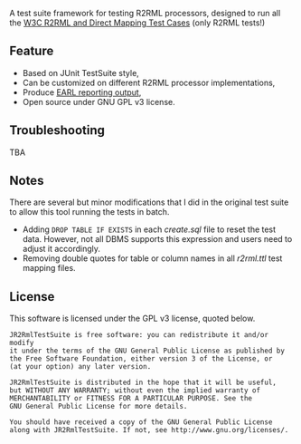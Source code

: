 A test suite framework for testing R2RML processors, designed to run all the [W3C R2RML and Direct Mapping Test Cases](http://www.w3.org/TR/rdb2rdf-test-cases/) (only R2RML tests!)

Feature
-------
* Based on JUnit TestSuite style,
* Can be customized on different R2RML processor implementations,
* Produce [EARL reporting output](http://www.w3.org/TR/EARL10-Schema/),
* Open source under GNU GPL v3 license.

Troubleshooting
---------------
TBA

Notes
-----
There are several but minor modifications that I did in the original test suite to allow this tool running the tests in batch.

* Adding `DROP TABLE IF EXISTS` in each *create.sql* file to reset the test data. However, not all DBMS supports this expression and users need to adjust it accordingly.
* Removing double quotes for table or column names in all *r2rml.ttl* test mapping files.

License
-------
This software is licensed under the GPL v3 license, quoted below.
```
JR2RmlTestSuite is free software: you can redistribute it and/or modify
it under the terms of the GNU General Public License as published by
the Free Software Foundation, either version 3 of the License, or
(at your option) any later version.

JR2RmlTestSuite is distributed in the hope that it will be useful,
but WITHOUT ANY WARRANTY; without even the implied warranty of
MERCHANTABILITY or FITNESS FOR A PARTICULAR PURPOSE. See the
GNU General Public License for more details.
 
You should have received a copy of the GNU General Public License
along with JR2RmlTestSuite. If not, see http://www.gnu.org/licenses/.
```
